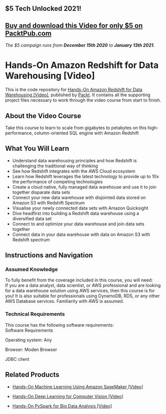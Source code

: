 ## $5 Tech Unlocked 2021!
[Buy and download this Video for only $5 on PacktPub.com](https://www.packtpub.com/product/hands-on-amazon-redshift-for-data-warehousing-video/9781838558888)
-----
*The $5 campaign         runs from __December 15th 2020__ to __January 13th 2021.__*


# Hands-On Amazon Redshift for Data Warehousing [Video]
This is the code repository for [Hands-On Amazon Redshift for Data Warehousing [Video]](https://www.packtpub.com/virtualization-and-cloud/hands-amazon-redshift-data-warehousing-video?utm_source=github&utm_medium=repository&utm_campaign=9781838558888), published by [Packt](https://www.packtpub.com/?utm_source=github). It contains all the supporting project files necessary to work through the video course from start to finish.
## About the Video Course
Take this course to learn to scale from gigabytes to petabytes on this high-performance, column-oriented SQL engine with Amazon Redshift	

<H2>What You Will Learn</H2>
<DIV class=book-info-will-learn-text>
<UL>
<LI>Understand data warehousing principles and how Redshift is challenging the traditional way of thinking 
<LI>See how Redshift integrates with the AWS Cloud ecosystem 
<LI>Learn how Redshift leverages the latest technology to provide up to 10x the performance of competing technologies 
<LI>Create a cloud native<SPAN style="BACKGROUND-COLOR: transparent">, fully managed data warehouse and use it to join together disparate data sets</SPAN> 
<LI>Connect your new data warehouse with disjointed data stored on Amazon S3 with Redshift Spectrum 
<LI>Visualise<SPAN style="BACKGROUND-COLOR: transparent"> your newly connected data sets with Amazon Quicksight</SPAN> 
<LI>Dive headfirst into building a Redshift data warehouse using a diversified data set 
<LI>Connect to and optimize your data warehouse and join data sets together 
<LI>Connect data in your data warehouse with data on Amazon S3 with Redshift spectrum </LI></UL></DIV>

## Instructions and Navigation
### Assumed Knowledge
To fully benefit from the coverage included in this course, you will need:<br/>
If you are a data analyst, data scientist, or AWS professional and are looking for a data warehouse solution using AWS services, then this course is for you! It is also suitable for professionals using DynamoDB, RDS, or any other AWS Database services. Familiarity with AWS is assumed.
### Technical Requirements
This course has the following software requirements:<br/>
Software Requirements

Operating system: Any



Browser: Moden Browser



JDBC client

## Related Products
* [Hands-On Machine Learning Using Amazon SageMaker [Video]](https://www.packtpub.com/application-development/hands-machine-learning-using-amazon-sagemaker-video?utm_source=github&utm_medium=repository&utm_campaign=9781789530674)

* [Hands-On Deep Learning for Computer Vision [Video]](https://www.packtpub.com/application-development/hands-deep-learning-computer-vision-video?utm_source=github&utm_medium=repository&utm_campaign=9781788835503)

* [Hands-On PySpark for Big Data Analysis [Video]](https://www.packtpub.com/big-data-and-business-intelligence/hands-pyspark-big-data-analysis-video?utm_source=github&utm_medium=repository&utm_campaign=9781789530056)

